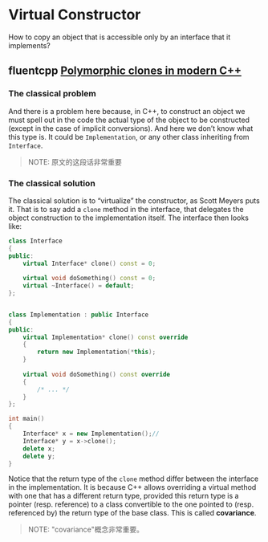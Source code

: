 # Virtual Constructor

How to copy an object that is accessible only by an interface that it implements?



## fluentcpp [Polymorphic clones in modern C++](https://www.fluentcpp.com/2017/09/08/make-polymorphic-copy-modern-cpp/)

### The classical problem

And there is a problem here because,  in C++, to construct an object we must spell out in the code the actual type of the object to be constructed (except in the case of implicit conversions). And here we don’t know what this type is. It could be `Implementation`, or any other class inheriting from `Interface`.

> NOTE: 原文的这段话非常重要



### The classical solution

The classical solution is to “virtualize” the constructor, as Scott Meyers puts it. That is to say add a `clone` method in the interface, that delegates the object construction to the implementation itself. The interface then looks like:

```c++
class Interface
{
public:
    virtual Interface* clone() const = 0;
 
    virtual void doSomething() const = 0;
    virtual ~Interface() = default;
};


class Implementation : public Interface
{
public:
    virtual Implementation* clone() const override
    {
        return new Implementation(*this);
    }
 
    virtual void doSomething() const override
    {
        /* ... */
    }
};

int main()
{
	Interface* x = new Implementation();// 
	Interface* y = x->clone();
    delete x;
    delete y;
}
```



Notice that the return type of the `clone` method differ between the interface in the implementation. It is because C++ allows overriding a virtual method with one that has a different return type, provided this return type is a pointer (resp. reference) to a class convertible to the one pointed to (resp. referenced by) the return type of the base class. This is called **covariance**.

> NOTE: "covariance"概念非常重要。